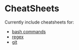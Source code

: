 # CheatSheets

Currently include cheatsheets for:
- [bash commands](bash.md) 
- [regex](regex.md)
- [git](git.md)
